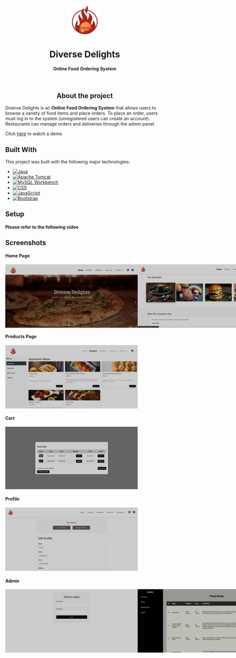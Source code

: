 <div align="center" >
  <img src="webapp/images/logo.png" alt="Logo" width="100" height="100">
  <h1 align="center">Diverse Delights</h1>
  <h4>Online Food Ordering System</h4>
</div>
<br>
<h2 align="center">About the project</h2>
Diverse Delights is an <b>Online Food Ordering System</b> that allows users to browse a variety of food items and place orders.
To place an order, users must log in to the system (unregistered users can create an account). Restaurants can manage orders and deliveries through the admin panel.



Click [here](https://www.youtube.com/  "youtube") to watch a demo

## Built With

This project was built with the following major technologies:

* [![Java][Java-logo]][Java-url] 
* [![Apache Tomcat][Apache-Tomcat-logo]][Apache-Tomcat-url] 
* [![MySQL Workbench][Workbench-logo]][Workbench-url] 
* [![CSS][CSS-logo]][CSS-url] 
* [![JavaScript][JavaScript-logo]][JavaScript-url]
* [![Bootstrap][Bootstrap-logo]][Bootstrap-url] 

[Java-logo]: https://img.shields.io/badge/Java-007396?style=flat&logo=java&logoColor=white
[Java-url]: https://www.java.com
[Apache-Tomcat-logo]: https://img.shields.io/badge/Apache%20Tomcat-FF7A00?style=flat&logo=apachetomcat&logoColor=white
[Apache-Tomcat-url]: https://tomcat.apache.org/
[Workbench-logo]: https://img.shields.io/badge/MySQL%20Workbench-00618A?style=flat&logo=mysql&logoColor=white
[Workbench-url]: https://www.mysql.com/products/workbench/
[CSS-logo]: https://img.shields.io/badge/CSS-1572B6?style=flat&logo=css3&logoColor=white
[CSS-url]: https://developer.mozilla.org/en-US/docs/Web/CSS
[JavaScript-logo]: https://img.shields.io/badge/JavaScript-F7DF1E?style=flat&logo=javascript&logoColor=black
[JavaScript-url]: https://developer.mozilla.org/en-US/docs/Web/JavaScript
[Bootstrap-logo]: https://img.shields.io/badge/Bootstrap-7952B3?style=flat&logo=bootstrap&logoColor=white
[Bootstrap-url]: https://getbootstrap.com/

## Setup
#### Please refer to the following video



## Screenshots
#### Home Page
<div style="display: flex">
  <img src="Screenshots/home_page2.png" alt="Home Page 2" width="420">
  <img src="Screenshots/home_page1.png" alt="Home Page 1" width="420">
</div>

#### Products Page
<img src="Screenshots/products.png" alt="Products Page" width="420">

#### Cart
<img src="Screenshots/cart.png" alt="Cart" width="420">

#### Profile
<img src="Screenshots/profile.png" alt="Profile" width="420">

#### Admin
<div style="display: flex">
  <img src="Screenshots/admin2.png" alt="admin login" width="420">
  <img src="Screenshots/admin1.png" alt="admin Page" width="420">
</div>


